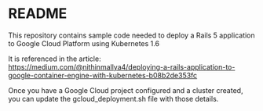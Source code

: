 # README

This repository contains sample code needed to deploy a Rails 5 application to Google Cloud Platform using Kubernetes 1.6


It is referenced in the article: https://medium.com/@nithinmallya4/deploying-a-rails-application-to-google-container-engine-with-kubernetes-b08b2de353fc

Once you have a Google Cloud project configured and a cluster created, you can update the gcloud_deployment.sh file with those details. 
